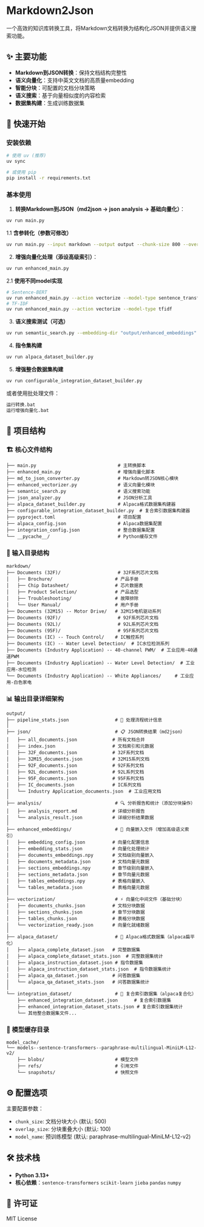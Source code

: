 # Markdown2Json

一个高效的知识库转换工具，将Markdown文档转换为结构化JSON并提供语义搜索功能。

## ✨ 主要功能

- **Markdown到JSON转换**：保持文档结构完整性
- **语义向量化**：支持中英文文档的高质量embedding
- **智能分块**：可配置的文档分块策略
- **语义搜索**：基于向量相似度的内容检索
- **数据集构建**：生成训练数据集

## 🚀 快速开始

### 安装依赖

```bash
# 使用 uv (推荐)
uv sync

# 或使用 pip
pip install -r requirements.txt
```

### 基本使用

1. **转换Markdown到JSON（md2json → json analysis → 基础向量化）**：
```bash
uv run main.py
```

1.1 **含参转化（参数可修改）**
```bash
uv run main.py --input markdown --output output --chunk-size 800 --overlap-size 150
```

2. **增强向量化处理（添设高级索引）**：
```bash
uv run enhanced_main.py
```

2.1 **使用不同model实现**
```bash
# Sentence-BERT
uv run enhanced_main.py --action vectorize --model-type sentence_transformers
# TF-IDF
uv run enhanced_main.py --action vectorize --model-type tfidf
```
3. **语义搜索测试（可选）**
```bash
uv run semantic_search.py --embedding-dir "output/enhanced_embeddings" --query "PWM控制器" --top-k 10
```
4. **指令集构建**
```bash
uv run alpaca_dataset_builder.py
```
5. **增强整合数据集构建**
```bash
uv run configurable_integration_dataset_builder.py
```

或者使用批处理文件：
```bash
运行转换.bat
运行增强向量化.bat
```

## 📁 项目结构

### 🏗️ 核心文件结构
```
├── main.py                              # 主转换脚本
├── enhanced_main.py                     # 增强向量化脚本
├── md_to_json_converter.py              # Markdown转JSON核心模块
├── enhanced_vectorizer.py               # 语义向量化模块
├── semantic_search.py                   # 语义搜索功能
├── json_analyzer.py                     # JSON分析工具
├── alpaca_dataset_builder.py            # Alpaca格式数据集构建器
├── configurable_integration_dataset_builder.py  # 复合索引数据集构建器
├── pyproject.toml                       # 项目配置
├── alpaca_config.json                   # Alpaca数据集配置
├── integration_config.json              # 整合数据集配置
└── __pycache__/                         # Python缓存文件
```

### 📂 输入目录结构
```
markdown/
├── Documents (32F)/                     # 32F系列芯片文档
│   ├── Brochure/                       # 产品手册
│   ├── Chip Datasheet/                 # 芯片数据表
│   ├── Product Selection/              # 产品选型
│   ├── Troubleshooting/                # 故障排除
│   └── User Manual/                    # 用户手册
├── Documents (32M15) -- Motor Drive/   # 32M15电机驱动系列
├── Documents (92F)/                     # 92F系列芯片文档
├── Documents (92L)/                     # 92L系列芯片文档
├── Documents (95F)/                     # 95F系列芯片文档
├── Documents (IC) -- Touch Control/    # IC触控系列
├── Documents (IC) -- Water Level Detection/  # IC水位检测系列
├── Documents (Industry Application) -- 40-channel PWM/  # 工业应用-40通道PWM
├── Documents (Industry Application) -- Water Level Detection/  # 工业应用-水位检测
└── Documents (Industry Application) -- White Appliances/     # 工业应用-白色家电
```

### 📊 输出目录详细架构
```
output/
├── pipeline_stats.json                 # 📂 处理流程统计信息
│
├── json/                               # 📋 JSON转换结果（md2json）
│   ├── all_documents.json             # 所有文档合并
│   ├── index.json                     # 文档索引和元数据
│   ├── 32F_documents.json             # 32F系列文档
│   ├── 32M15_documents.json           # 32M15系列文档
│   ├── 92F_documents.json             # 92F系列文档
│   ├── 92L_documents.json             # 92L系列文档
│   ├── 95F_documents.json             # 95F系列文档
│   ├── IC_documents.json              # IC系列文档
│   └── Industry Application_documents.json  # 工业应用文档
│
├── analysis/                           # 🔍 分析报告和统计（添加分块操作）
│   ├── analysis_report.md             # 详细分析报告
│   └── analysis_result.json           # 详细分析结果数据
│
├── enhanced_embeddings/                # 🎯 向量嵌入文件（增加高级语义索引）
│   ├── embedding_config.json          # 向量化配置信息
│   ├── embedding_stats.json           # 向量化处理统计
│   ├── documents_embeddings.npy       # 文档级别向量嵌入
│   ├── documents_metadata.json        # 文档向量元数据
│   ├── sections_embeddings.npy        # 章节级别向量嵌入
│   ├── sections_metadata.json         # 章节向量元数据
│   ├── tables_embeddings.npy          # 表格向量嵌入
│   └── tables_metadata.json           # 表格向量元数据
│
├── vectorization/                      # ⚡ 向量化中间文件（基础分块）
│   ├── documents_chunks.json          # 文档分块数据
│   ├── sections_chunks.json           # 章节分块数据
│   ├── tables_chunks.json             # 表格分块数据
│   └── vectorization_ready.json       # 向量化就绪数据
│
├── alpaca_dataset/                     # 🦙 Alpaca格式数据集（alpaca扁平化）
│   ├── alpaca_complete_dataset.json   # 完整数据集
│   ├── alpaca_complete_dataset_stats.json  # 完整数据集统计
│   ├── alpaca_instruction_dataset.json # 指令数据集
│   ├── alpaca_instruction_dataset_stats.json  # 指令数据集统计
│   ├── alpaca_qa_dataset.json         # 问答数据集
│   └── alpaca_qa_dataset_stats.json   # 问答数据集统计
│
└── integration_dataset/                # 🔗 复合索引数据集（alpaca复合化）
    ├── enhanced_integration_dataset.json      # 复合索引数据集
    ├── enhanced_integration_dataset_stats.json # 复合索引数据集统计
    └── 其他整合数据集文件...
```

### 🎯 模型缓存目录
```
model_cache/
└── models--sentence-transformers--paraphrase-multilingual-MiniLM-L12-v2/
    ├── blobs/                          # 模型文件
    ├── refs/                           # 引用文件
    └── snapshots/                      # 快照文件
```

## ⚙️ 配置选项

主要配置参数：
- `chunk_size`: 文档分块大小 (默认: 500)
- `overlap_size`: 分块重叠大小 (默认: 100)  
- `model_name`: 预训练模型 (默认: paraphrase-multilingual-MiniLM-L12-v2)

## 🛠️ 技术栈

- **Python 3.13+**
- **核心依赖**：`sentence-transformers` `scikit-learn` `jieba` `pandas` `numpy`

## 📝 许可证

MIT License
